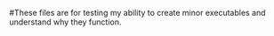 #These files are for testing my ability to create minor executables and understand why they function.
